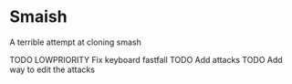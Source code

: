 # Smaish
A terrible attempt at cloning smash

TODO LOWPRIORITY Fix keyboard fastfall
TODO Add attacks
TODO Add way to edit the attacks
